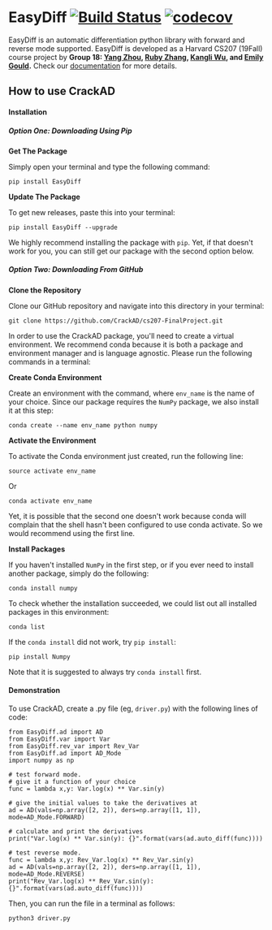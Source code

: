 # EasyDiff [![Build Status](https://travis-ci.com/CrackAD/cs207-FinalProject.svg?branch=master)](https://travis-ci.com/CrackAD/cs207-FinalProject) [![codecov](https://codecov.io/gh/CrackAD/cs207-FinalProject/branch/master/graph/badge.svg)](https://codecov.io/gh/CrackAD/cs207-FinalProject)


EasyDiff is an automatic differentiation python library with forward and reverse mode supported. EasyDiff is developed as a Harvard CS207 (19Fall) course project by **Group 18: [Yang Zhou](https://github.com/YangZhou1997), [Ruby Zhang](https://github.com/Ruby122), [Kangli Wu](https://github.com/KangliMalorie), and [Emily Gould](https://github.com/coolcilantro).** Check our [documentation](./docs/documentation.md) for more details.  

## How to use CrackAD

#### Installation

##### Option One: Downloading Using Pip

**Get The Package**

Simply open your terminal and type the following command:
```
pip install EasyDiff
```
**Update The Package**

To get new releases, paste this into your terminal:
```
pip install EasyDiff --upgrade
```
We highly recommend installing the package with `pip`. Yet, if that doesn't work for you, you can still get our package with the second option below.

##### Option Two: Downloading From GitHub

**Clone the Repository**

Clone our GitHub repository and navigate into this directory in your terminal:
```
git clone https://github.com/CrackAD/cs207-FinalProject.git
```
In order to use the CrackAD package, you'll need to create a virtual environment. We recommend conda because it is both a package and environment manager and is language agnostic. Please run the following commands in a terminal:

**Create Conda Environment** 

Create an environment with the command, where `env_name` is the name of your choice. Since our package requires the  `NumPy` package, we also install it at this step: 
```
conda create --name env_name python numpy
```

**Activate the Environment**

To activate the Conda environment just created, run the following line:
```
source activate env_name
```
Or 
```
conda activate env_name
```
Yet, it is possible that the second one doesn't work because conda will complain that the shell hasn't been configured to use conda activate. So we would recommend using the first line.

**Install Packages**

If you haven't installed `NumPy` in the first step, or if you ever need to install another package, simply do the following:
```
conda install numpy
```

To check whether the installation succeeded, we could list out all installed packages in this environment:
```
conda list
```

If the `conda install` did not work, try `pip install`:
```
pip install Numpy
```
Note that it is suggested to always try `conda install` first.

#### Demonstration

To use CrackAD, create a .py file (eg, `driver.py`) with the following lines of code:
```
from EasyDiff.ad import AD
from EasyDiff.var import Var
from EasyDiff.rev_var import Rev_Var
from EasyDiff.ad import AD_Mode
import numpy as np

# test forward mode. 
# give it a function of your choice
func = lambda x,y: Var.log(x) ** Var.sin(y)

# give the initial values to take the derivatives at
ad = AD(vals=np.array([2, 2]), ders=np.array([1, 1]), mode=AD_Mode.FORWARD)

# calculate and print the derivatives
print("Var.log(x) ** Var.sin(y): {}".format(vars(ad.auto_diff(func))))

# test reverse mode. 
func = lambda x,y: Rev_Var.log(x) ** Rev_Var.sin(y)
ad = AD(vals=np.array([2, 2]), ders=np.array([1, 1]), mode=AD_Mode.REVERSE)
print("Rev_Var.log(x) ** Rev_Var.sin(y): {}".format(vars(ad.auto_diff(func))))
```
Then, you can run the file in a terminal as follows:
```
python3 driver.py
```
